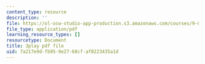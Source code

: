 ```yaml
---
content_type: resource
description: ''
file: https://ol-ocw-studio-app-production.s3.amazonaws.com/courses/9-00sc-introduction-to-psychology-fall-2011/7a217e9dfb959e2768cfaf0223435a1d_SjjGiqf96rI.pdf
file_type: application/pdf
learning_resource_types: []
resourcetype: Document
title: 3play pdf file
uid: 7a217e9d-fb95-9e27-68cf-af0223435a1d
---
```

